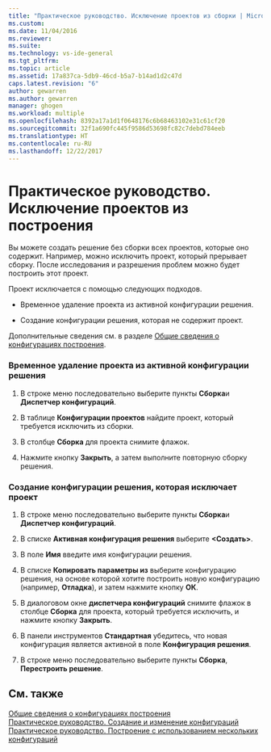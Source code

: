 ```yaml
---
title: "Практическое руководство. Исключение проектов из сборки | Microsoft Docs"
ms.custom: 
ms.date: 11/04/2016
ms.reviewer: 
ms.suite: 
ms.technology: vs-ide-general
ms.tgt_pltfrm: 
ms.topic: article
ms.assetid: 17a837ca-5db9-46cd-b5a7-b14ad1d2c47d
caps.latest.revision: "6"
author: gewarren
ms.author: gewarren
manager: ghogen
ms.workload: multiple
ms.openlocfilehash: 8392a17a1d1f0648176c6b68463102e31c61cf20
ms.sourcegitcommit: 32f1a690fc445f9586d53698fc82c7debd784eeb
ms.translationtype: HT
ms.contentlocale: ru-RU
ms.lasthandoff: 12/22/2017
---
```

# <a name="how-to-exclude-projects-from-a-build"></a>Практическое руководство. Исключение проектов из построения
Вы можете создать решение без сборки всех проектов, которые оно содержит. Например, можно исключить проект, который прерывает сборку. После исследования и разрешения проблем можно будет построить этот проект.  
  
 Проект исключается с помощью следующих подходов.  
  
-   Временное удаление проекта из активной конфигурации решения.  
  
-   Создание конфигурации решения, которая не содержит проект.  
  
 Дополнительные сведения см. в разделе [Общие сведения о конфигурациях построения](../ide/understanding-build-configurations.md).  
  
### <a name="to-temporarily-remove-a-project-from-the-active-solution-configuration"></a>Временное удаление проекта из активной конфигурации решения  
  
1.  В строке меню последовательно выберите пункты **Сборка**и **Диспетчер конфигураций**.  
  
2.  В таблице **Конфигурации проектов** найдите проект, который требуется исключить из сборки.  
  
3.  В столбце **Сборка** для проекта снимите флажок.  
  
4.  Нажмите кнопку **Закрыть**, а затем выполните повторную сборку решения.  
  
### <a name="to-create-a-solution-configuration-that-excludes-a-project"></a>Создание конфигурации решения, которая исключает проект  
  
1.  В строке меню последовательно выберите пункты **Сборка**и **Диспетчер конфигураций**.  
  
2.  В списке **Активная конфигурация решения** выберите **\<Создать>**.  
  
3.  В поле **Имя** введите имя конфигурации решения.  
  
4.  В списке **Копировать параметры из** выберите конфигурацию решения, на основе которой хотите построить новую конфигурацию (например, **Отладка**), и затем нажмите кнопку **ОК**.  
  
5.  В диалоговом окне **диспетчера конфигураций** снимите флажок в столбце **Сборка** для проекта, который требуется исключить, и нажмите кнопку **Закрыть**.  
  
6.  В панели инструментов **Стандартная** убедитесь, что новая конфигурация является активной в поле **Конфигурация решения**.  
  
7.  В строке меню последовательно выберите пункты **Сборка**, **Перестроить решение**.  
  
## <a name="see-also"></a>См. также  
 [Общие сведения о конфигурациях построения](../ide/understanding-build-configurations.md)   
 [Практическое руководство. Создание и изменение конфигураций](../ide/how-to-create-and-edit-configurations.md)   
 [Практическое руководство. Построение с использованием нескольких конфигураций](../ide/how-to-build-multiple-configurations-simultaneously.md)